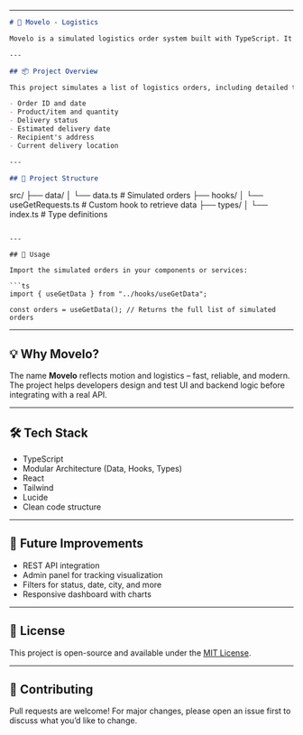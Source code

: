 
---

```markdown
# 🚚 Movelo - Logistics

Movelo is a simulated logistics order system built with TypeScript. It provides mock data for delivery tracking, ideal for frontend development, UI testing, or building logistics dashboards.

---

## 📦 Project Overview

This project simulates a list of logistics orders, including detailed tracking information such as:

- Order ID and date  
- Product/item and quantity  
- Delivery status  
- Estimated delivery date  
- Recipient's address  
- Current delivery location  

---

## 📁 Project Structure

```
src/
├── data/
│   └── data.ts            # Simulated orders
├── hooks/
│   └── useGetRequests.ts      # Custom hook to retrieve data
├── types/
│   └── index.ts           # Type definitions
```

---

## 🔄 Usage

Import the simulated orders in your components or services:

```ts
import { useGetData } from "../hooks/useGetData";

const orders = useGetData(); // Returns the full list of simulated orders
```

---

## 💡 Why Movelo?

The name **Movelo** reflects motion and logistics – fast, reliable, and modern. The project helps developers design and test UI and backend logic before integrating with a real API.

---

## 🛠️ Tech Stack

- TypeScript
- Modular Architecture (Data, Hooks, Types)
- React
- Tailwind
- Lucide
- Clean code structure

---

## 📌 Future Improvements

- REST API integration
- Admin panel for tracking visualization
- Filters for status, date, city, and more
- Responsive dashboard with charts

---

## 📄 License

This project is open-source and available under the [MIT License](LICENSE).

---

## 🙌 Contributing

Pull requests are welcome! For major changes, please open an issue first to discuss what you’d like to change.
